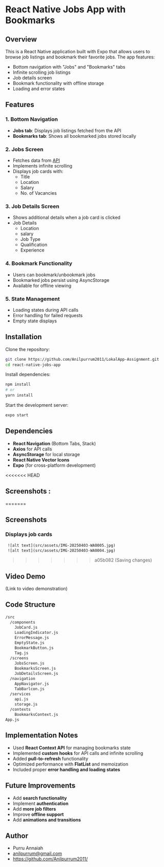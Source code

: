 # React Native Jobs App with Bookmarks

## Overview

This is a React Native application built with Expo that allows users to browse job listings and bookmark their favorite jobs. The app features:

- Bottom navigation with "Jobs" and "Bookmarks" tabs
- Infinite scrolling job listings
- Job details screen
- Bookmark functionality with offline storage
- Loading and error states

## Features

### 1. Bottom Navigation

- **Jobs tab**: Displays job listings fetched from the API
- **Bookmarks tab**: Shows all bookmarked jobs stored locally

### 2. Jobs Screen

- Fetches data from [API](https://testapi.getlokalapp.com/common/jobs?page=1)
- Implements infinite scrolling
- Displays job cards with:
  - Title
  - Location
  - Salary
  - No. of Vacancies

### 3. Job Details Screen

- Shows additional details when a job card is clicked
- Job Details
    - Location
    - salary
    - Job Type
    - Qualification
    - Experience


### 4. Bookmark Functionality

- Users can bookmark/unbookmark jobs
- Bookmarked jobs persist using AsyncStorage
- Available for offline viewing

### 5. State Management

- Loading states during API calls
- Error handling for failed requests
- Empty state displays

## Installation

Clone the repository:

```bash
git clone https://github.com/Anilpurrum2011/LokalApp-Assignment.git
cd react-native-jobs-app
```

Install dependencies:

```bash
npm install
# or
yarn install
```

Start the development server:

```bash
expo start
```

## Dependencies

- **React Navigation** (Bottom Tabs, Stack)
- **Axios** for API calls
- **AsyncStorage** for local storage
- **React Native Vector Icons**
- **Expo** (for cross-platform development)

<<<<<<< HEAD
## Screenshots :

      
=======
## Screenshots
   
   ### Displays job cards

     ![alt text](src/assets/IMG-20250403-WA0005.jpg)
     ![alt text](src/assets/IMG-20250403-WA0004.jpg)

>>>>>>> a05b082 (Saving changes)
## Video Demo

(Link to video demonstration)

## Code Structure

```plaintext
/src
  /components
    JobCard.js
    LoadingIndicator.js
    ErrorMessage.js
    EmptyState.js
    BookmarkButton.js
    Tag.js
  /screens
    JobsScreen.js
    BookmarksScreen.js
    JobDetailsScreen.js
  /navigation
    AppNavigator.js
    TabBarlcon.js
  /services
    api.js
    storage.js
  /contexts
    BookmarksContext.js
App.js
```

## Implementation Notes

- Used **React Context API** for managing bookmarks state
- Implemented **custom hooks** for API calls and infinite scrolling
- Added **pull-to-refresh** functionality
- Optimized performance with **FlatList** and memoization
- Included proper **error handling and loading states**

## Future Improvements

- Add **search functionality**
- Implement **authentication**
- Add **more job filters**
- Improve **offline support**
- Add **animations and transitions**

## Author

- Purru Annaiah
- anilpurrum@gmail.com
- https://github.com/Anilpurrum2011/
